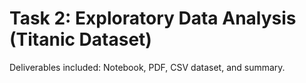 # Task 2: Exploratory Data Analysis (Titanic Dataset)

Deliverables included: Notebook, PDF, CSV dataset, and summary.